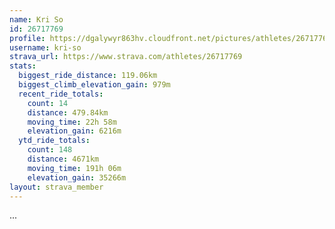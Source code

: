 ```yaml
---
name: Kri So
id: 26717769
profile: https://dgalywyr863hv.cloudfront.net/pictures/athletes/26717769/7761026/13/large.jpg
username: kri-so
strava_url: https://www.strava.com/athletes/26717769
stats:
  biggest_ride_distance: 119.06km
  biggest_climb_elevation_gain: 979m
  recent_ride_totals:
    count: 14
    distance: 479.84km
    moving_time: 22h 58m
    elevation_gain: 6216m
  ytd_ride_totals:
    count: 148
    distance: 4671km
    moving_time: 191h 06m
    elevation_gain: 35266m
layout: strava_member
--- 
```

...
